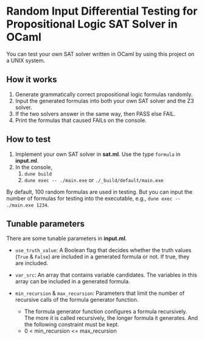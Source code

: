 # Random Input Differential Testing for Propositional Logic SAT Solver in OCaml
You can test your own SAT solver written in OCaml by using this project on a UNIX system.
## How it works
1. Generate grammatically correct propositional logic formulas randomly.
2. Input the generated formulas into both your own SAT solver and the Z3 solver.
3. If the two solvers answer in the same way, then PASS else FAIL.
4. Print the formulas that caused FAILs on the console.
## How to test
1. Implement your own SAT solver in **sat.ml**. Use the type `formula` in **input.ml**.
2. In the console,
    1. `dune build`
    2. `dune exec -- ./main.exe` or `./_build/default/main.exe`
  
By default, 100 random formulas are used in testing. But you can input the number of formulas for testing into the executable, e.g., `dune exec -- ./main.exe 1234`.
## Tunable parameters
There are some tunable parameters in **input.ml**.
- `use_truth_value`: A Boolean flag that decides whether the truth values (`True` & `False`) are included in a generated formula or not. If true, they are included.  

- `var_src`: An array that contains variable candidates. The variables in this array can be included in a generated formula.  

- `min_recursion` & `max_recursion`: Parameters that limit the number of recursive calls of the formula generator function. 
    - The formula generator function configures a formula recursively. The more it is called recursively, the longer formula it generates. And the following constraint must be kept.
    - 0 < min_recursion <= max_recursion
